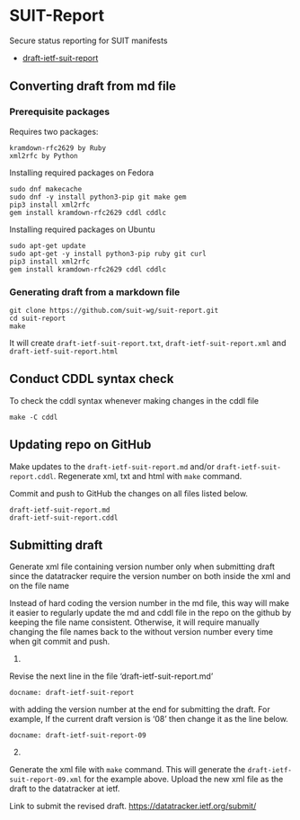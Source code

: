 # SUIT-Report
Secure status reporting for SUIT manifests 

* [draft-ietf-suit-report](./draft-ietf-suit-report.md)

## Converting draft from md file

### Prerequisite packages

Requires two packages:
```
kramdown-rfc2629 by Ruby
xml2rfc by Python
```

Installing required packages on Fedora
```
sudo dnf makecache
sudo dnf -y install python3-pip git make gem
pip3 install xml2rfc
gem install kramdown-rfc2629 cddl cddlc
```

Installing required packages on Ubuntu
```
sudo apt-get update
sudo apt-get -y install python3-pip ruby git curl
pip3 install xml2rfc
gem install kramdown-rfc2629 cddl cddlc
```

### Generating draft from a markdown file

```
git clone https://github.com/suit-wg/suit-report.git
cd suit-report
make
```

It will create `draft-ietf-suit-report.txt`, `draft-ietf-suit-report.xml` and `draft-ietf-suit-report.html`

## Conduct CDDL syntax check

To check the cddl syntax whenever making changes in the cddl file

```
make -C cddl
```

## Updating repo on GitHub

Make updates to the `draft-ietf-suit-report.md` and/or `draft-ietf-suit-report.cddl`.
Regenerate xml, txt and html with `make` command.

Commit and push to GitHub the changes on all files listed below.
```
draft-ietf-suit-report.md
draft-ietf-suit-report.cddl
```

## Submitting draft

Generate xml file containing version number only when submitting draft since the datatracker require the version number on both inside the xml and on the file name

Instead of hard coding the version number in the md file, this way will make it easier to regularly update the md and cddl file in the repo on the github by keeping the file name consistent.
Otherwise, it will require manually changing the file names back to the without version number every time when git commit and push.

1)
Revise the next line in the file ‘draft-ietf-suit-report.md’
```
docname: draft-ietf-suit-report
```
with adding the version number at the end for submitting the draft.
For example, If the current draft version is ‘08’ then change it as the line below.
```
docname: draft-ietf-suit-report-09
```

2)
Generate the xml file with `make` command.
This will generate the `draft-ietf-suit-report-09.xml` for the example above.
Upload the new xml file as the draft to the datatracker at ietf.

Link to submit the revised draft.
https://datatracker.ietf.org/submit/
